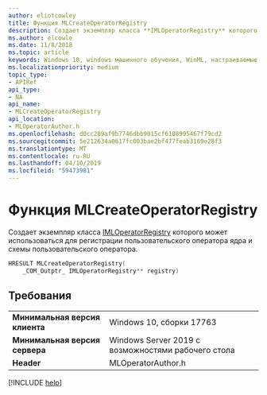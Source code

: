 ```yaml
---
author: eliotcowley
title: Функция MLCreateOperatorRegistry
description: Создает экземпляр класса **IMLOperatorRegistry** которого может использоваться для регистрации пользовательского оператора ядра и схемы пользовательского оператора.
ms.author: elcowle
ms.date: 11/8/2018
ms.topic: article
keywords: Windows 10, windows машинного обучения, WinML, настраиваемые операторы, MLCreateOperatorRegistry
ms.localizationpriority: medium
topic_type:
- APIRef
api_type:
- NA
api_name:
- MLCreateOperatorRegistry
api_location:
- MLOperatorAuthor.h
ms.openlocfilehash: d0cc289af9b7746dbb9015cf6108995467f79cd2
ms.sourcegitcommit: 5e212634a0617fc003bae2bf477feab3169e28f3
ms.translationtype: MT
ms.contentlocale: ru-RU
ms.lasthandoff: 04/10/2019
ms.locfileid: "59473981"
---
```

# <a name="mlcreateoperatorregistry-function"></a>Функция MLCreateOperatorRegistry

Создает экземпляр класса [IMLOperatorRegistry](IMLOperatorRegistry.md) которого может использоваться для регистрации пользовательского оператора ядра и схемы пользовательского оператора.

```cpp
HRESULT MLCreateOperatorRegistry(
    _COM_Outptr_ IMLOperatorRegistry** registry)
```

## <a name="requirements"></a>Требования

| | |
|-|-|
| **Минимальная версия клиента** | Windows 10, сборки 17763 |
| **Минимальная версия сервера** | Windows Server 2019 с возможностями рабочего стола |
| **Header** | MLOperatorAuthor.h |

[!INCLUDE [help](../includes/get-help.md)]
